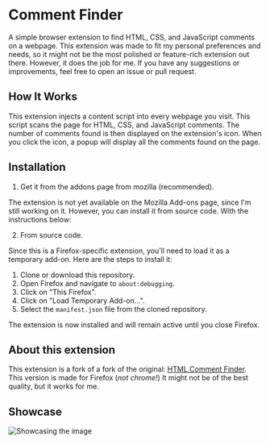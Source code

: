 # Comment Finder

A simple browser extension to find HTML, CSS, and JavaScript comments on a webpage. This extension was made to fit my personal preferences and needs, so it might not be the most polished or feature-rich extension out there. However, it does the job for me. If you have any suggestions or improvements, feel free to open an issue or pull request.

## How It Works

This extension injects a content script into every webpage you visit. This script scans the page for HTML, CSS, and JavaScript comments. The number of comments found is then displayed on the extension's icon. When you click the icon, a popup will display all the comments found on the page.

## Installation

1. Get it from the addons page from mozilla (recommended).

The extension is not yet available on the Mozilla Add-ons page, since I'm still working on it. However, you can install it from source code. With the instructions below:

2. From source code.

Since this is a Firefox-specific extension, you'll need to load it as a temporary add-on. Here are the steps to install it:

1. Clone or download this repository.
2. Open Firefox and navigate to `about:debugging`.
3. Click on "This Firefox".
4. Click on "Load Temporary Add-on...".
5. Select the `manifest.json` file from the cloned repository.

The extension is now installed and will remain active until you close Firefox.

## About this extension

This extension is a fork of a fork of the original: [HTML Comment Finder](https://github.com/dimdenGD/html-comment-finder). This version is made for Firefox (*not chrome!*) It might not be of the best quality, but it works for me.

## Showcase

<img src="images/showcase.png" alt="Showcasing the image" style="max-width: 500px;">
